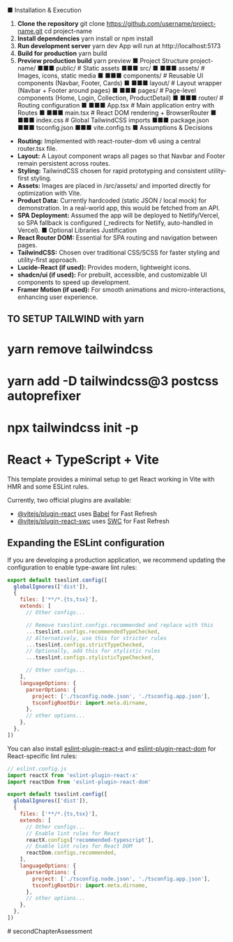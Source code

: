 ■ Installation & Execution
1. **Clone the repository**
 git clone https://github.com/username/project-name.git
 cd project-name
2. **Install dependencies**
 yarn install
 or
 npm install
3. **Run development server**
 yarn dev
 App will run at http://localhost:5173
4. **Build for production**
 yarn build
5. **Preview production build**
 yarn preview
■ Project Structure
project-name/
■■■ public/ # Static assets
■■■ src/
■ ■■■ assets/ # Images, icons, static media
■ ■■■ components/ # Reusable UI components (Navbar, Footer, Cards)
■ ■■■ layout/ # Layout wrapper (Navbar + Footer around pages)
■ ■■■ pages/ # Page-level components (Home, Login, Collection, ProductDetail)
■ ■■■ router/ # Routing configuration
■ ■■■ App.tsx # Main application entry with Routes
■ ■■■ main.tsx # React DOM rendering + BrowserRouter
■ ■■■ index.css # Global TailwindCSS imports
■■■ package.json
■■■ tsconfig.json
■■■ vite.config.ts
■ Assumptions & Decisions
- **Routing:** Implemented with react-router-dom v6 using a central router.tsx file.
- **Layout:** A Layout component wraps all pages so that Navbar and Footer remain persistent
across routes.
- **Styling:** TailwindCSS chosen for rapid prototyping and consistent utility-first styling.
- **Assets:** Images are placed in /src/assets/ and imported directly for optimization with Vite.
- **Product Data:** Currently hardcoded (static JSON / local mock) for demonstration. In a
real-world app, this would be fetched from an API.
- **SPA Deployment:** Assumed the app will be deployed to Netlify/Vercel, so SPA fallback is
configured (_redirects for Netlify, auto-handled in Vercel).
■ Optional Libraries Justification
- **React Router DOM:** Essential for SPA routing and navigation between pages.
- **TailwindCSS:** Chosen over traditional CSS/SCSS for faster styling and utility-first approach.
- **Lucide-React (if used):** Provides modern, lightweight icons.
- **shadcn/ui (if used):** For prebuilt, accessible, and customizable UI components to speed up
development.
- **Framer Motion (if used):** For smooth animations and micro-interactions, enhancing user
experience.




## TO SETUP TAILWIND with yarn 
# yarn remove tailwindcss
# yarn add -D tailwindcss@3 postcss autoprefixer
# npx tailwindcss init -p


# React + TypeScript + Vite

This template provides a minimal setup to get React working in Vite with HMR and some ESLint rules.

Currently, two official plugins are available:

- [@vitejs/plugin-react](https://github.com/vitejs/vite-plugin-react/blob/main/packages/plugin-react) uses [Babel](https://babeljs.io/) for Fast Refresh
- [@vitejs/plugin-react-swc](https://github.com/vitejs/vite-plugin-react/blob/main/packages/plugin-react-swc) uses [SWC](https://swc.rs/) for Fast Refresh

## Expanding the ESLint configuration

If you are developing a production application, we recommend updating the configuration to enable type-aware lint rules:

```js
export default tseslint.config([
  globalIgnores(['dist']),
  {
    files: ['**/*.{ts,tsx}'],
    extends: [
      // Other configs...

      // Remove tseslint.configs.recommended and replace with this
      ...tseslint.configs.recommendedTypeChecked,
      // Alternatively, use this for stricter rules
      ...tseslint.configs.strictTypeChecked,
      // Optionally, add this for stylistic rules
      ...tseslint.configs.stylisticTypeChecked,

      // Other configs...
    ],
    languageOptions: {
      parserOptions: {
        project: ['./tsconfig.node.json', './tsconfig.app.json'],
        tsconfigRootDir: import.meta.dirname,
      },
      // other options...
    },
  },
])
```

You can also install [eslint-plugin-react-x](https://github.com/Rel1cx/eslint-react/tree/main/packages/plugins/eslint-plugin-react-x) and [eslint-plugin-react-dom](https://github.com/Rel1cx/eslint-react/tree/main/packages/plugins/eslint-plugin-react-dom) for React-specific lint rules:

```js
// eslint.config.js
import reactX from 'eslint-plugin-react-x'
import reactDom from 'eslint-plugin-react-dom'

export default tseslint.config([
  globalIgnores(['dist']),
  {
    files: ['**/*.{ts,tsx}'],
    extends: [
      // Other configs...
      // Enable lint rules for React
      reactX.configs['recommended-typescript'],
      // Enable lint rules for React DOM
      reactDom.configs.recommended,
    ],
    languageOptions: {
      parserOptions: {
        project: ['./tsconfig.node.json', './tsconfig.app.json'],
        tsconfigRootDir: import.meta.dirname,
      },
      // other options...
    },
  },
])
```
#   s e c o n d C h a p t e r A s s e s s m e n t  
 